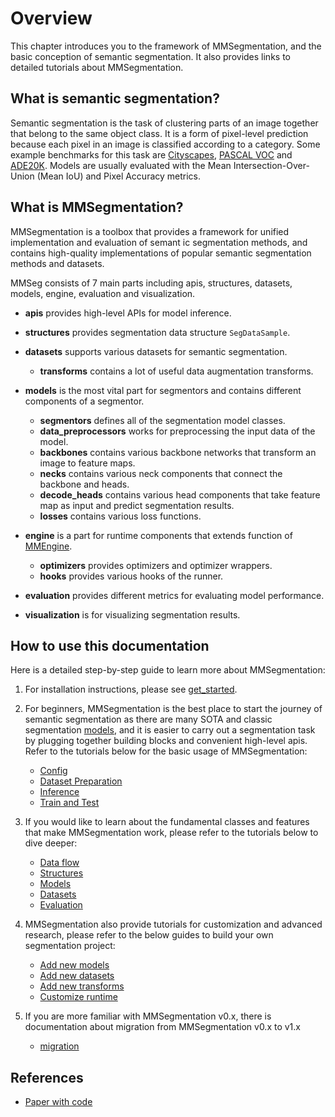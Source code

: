 # Overview

This chapter introduces you to the framework of MMSegmentation, and the basic conception of semantic segmentation. It also provides links to detailed tutorials about MMSegmentation.

## What is semantic segmentation?

Semantic segmentation is the task of clustering parts of an image together that belong to the same object class.
It is a form of pixel-level prediction because each pixel in an image is classified according to a category.
Some example benchmarks for this task are [Cityscapes](https://www.cityscapes-dataset.com/benchmarks/), [PASCAL VOC](http://host.robots.ox.ac.uk/pascal/VOC/voc2012/) and [ADE20K](https://groups.csail.mit.edu/vision/datasets/ADE20K/).
Models are usually evaluated with the Mean Intersection-Over-Union (Mean IoU) and Pixel Accuracy metrics.

## What is MMSegmentation?

MMSegmentation is a toolbox that provides a framework for unified implementation and evaluation of semant
ic segmentation methods,
and contains high-quality implementations of popular semantic segmentation methods and datasets.

MMSeg consists of 7 main parts including apis, structures, datasets, models, engine, evaluation and visualization.

- **apis** provides high-level APIs for model inference.

- **structures** provides segmentation data structure `SegDataSample`.

- **datasets** supports various datasets for semantic segmentation.

  - **transforms** contains a lot of useful data augmentation transforms.

- **models** is the most vital part for segmentors and contains different components of a segmentor.

  - **segmentors** defines all of the segmentation model classes.
  - **data_preprocessors** works for preprocessing the input data of the model.
  - **backbones** contains various backbone networks that transform an image to feature maps.
  - **necks** contains various neck components that connect the backbone and heads.
  - **decode_heads** contains various head components that take feature map as input and predict segmentation results.
  - **losses** contains various loss functions.

- **engine** is a part for runtime components that extends function of [MMEngine](https://github.com/open-mmlab/mmengine).

  - **optimizers** provides optimizers and optimizer wrappers.
  - **hooks** provides various hooks of the runner.

- **evaluation** provides different metrics for evaluating model performance.

- **visualization** is for visualizing segmentation results.

## How to use this documentation

Here is a detailed step-by-step guide to learn more about MMSegmentation:

1. For installation instructions, please see [get_started](getting_started.md).

2. For beginners, MMSegmentation is the best place to start the journey of semantic segmentation
   as there are many SOTA and classic segmentation [models](model_zoo.md),
   and it is easier to carry out a segmentation task by plugging together building blocks and convenient high-level apis.
   Refer to the tutorials below for the basic usage of MMSegmentation:

   - [Config](user_guides/1_config.md)
   - [Dataset Preparation](user_guides/2_dataset_prepare.md)
   - [Inference](user_guides/3_inference.md)
   - [Train and Test](user_guides/4_train_test.md)

3. If you would like to learn about the fundamental classes and features that make MMSegmentation work,
   please refer to the tutorials below to dive deeper:

   - [Data flow](advanced_guides/data_flow.md)
   - [Structures](advanced_guides/structures.md)
   - [Models](advanced_guides/models.md)
   - [Datasets](advanced_guides/datasets.md)
   - [Evaluation](advanced_guides/evaluation.md)

4. MMSegmentation also provide tutorials for customization and advanced research,
   please refer to the below guides to build your own segmentation project:

   - [Add new models](advanced_guides/add_models.md)
   - [Add new datasets](advanced_guides/add_datasets.md)
   - [Add new transforms](advanced_guides/add_transforms.md)
   - [Customize runtime](advanced_guides/customize_runtime.md)

5. If you are more familiar with MMSegmentation v0.x, there is documentation about migration from MMSegmentation v0.x to v1.x

   - [migration](migration/index.rst)

## References

- [Paper with code](https://paperswithcode.com/task/semantic-segmentation/codeless#task-home)
